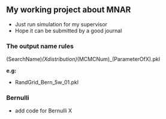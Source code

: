 ## My working project about MNAR

- Just run simulation for my supervisor
- Hope it can be submitted by a good journal

### The output name rules

(SearchName)_(Xdistribution)_(MCMCNum)_(ParameterOfX).pkl

**e.g:**

- RandGrid_Bern_5w_01.pkl

### Bernulli

- add code for Bernulli X

